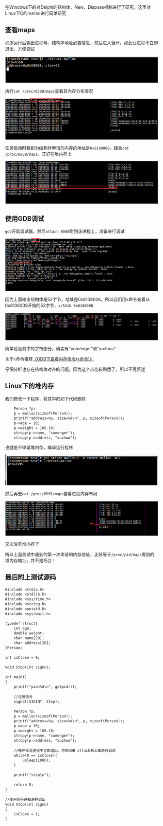 在Windows下的对Delphi的结构体、New、Dispose机制进行了研究，这里对Linux下C的malloc进行简单研究

## 查看maps

程序运行后输出进程号、结构体地址必要信息，然后进入循环，如此让进程不立即退出，方便调试

![image](./image/01-01.png)

执行`cat /proc/6568/maps`查看其内存分布情况

![image](./image/01-02.png)

任务启动时看到为结构体申请的内存的地址是`0x8108008`，结合`cat /proc/6568/maps`，正好在堆内存上

![image](./image/01-03.png)

## 使用GDB调试

`gdb`开启调试器，然后`attach 6568`附到该进程上，准备进行调试

![image](./image/01-04.png)

因为上面输出结构体是52字节，地址是0x8108008，所以我们用x命令查看从0x8108008开始的52字节，`x/52cb 0x8108008`

![image](./image/01-05.png)

简单验证其中的字符部分，确实有"xumenger"和"xuzhou"

关于`x`命令推荐[《GDB下查看内存命令(x命令)》](http://blog.csdn.net/allenlinrui/article/details/5964046)

仔细分析也存在结构体对齐的问题，因为这个点比较熟悉了，所以不再赘述

## Linux下的堆内存

我们修改一下程序，将其中的如下代码删除

```
    Person *p;
    p = malloc(sizeof(Person));
    printf("address=%p, size=%d\n", p, sizeof(Person));
    p->age = 10;
    p->weight = 100.10;
    strcpy(p->name, "xumenger");
    strcpy(p->address, "xuzhou");
```

也就是不申请堆内存，编译运行程序

![image](./image/01-06.png)

然后再去`cat /proc/6595/maps`查看进程内存布局

![image](./image/01-07.png)

这次没有堆内存了

所以上面测试中遇到的第一次申请的内存地址，正好等于`/proc/pid/maps`看到的堆内存地址，并不是巧合！

## 最后附上测试源码

```
#include <stdio.h>
#include <stdlib.h>
#include <sys/time.h>
#include <string.h>
#include <unistd.h>
#include <sys/wait.h>

typedef struct{
    int age;
    double weight;
    char name[20];
    char address[20];
}Person;

int isClose = 0;

void Stop(int signo);

int main()
{
    printf("pid=%d\n", getpid());
    
    //注册信号
    signal(SIGINT, Stop);

    Person *p;
    p = malloc(sizeof(Person));
    printf("address=%p, size=%d\n", p, sizeof(Person));
    p->age = 10;
    p->weight = 100.10;
    strcpy(p->name, "xumenger");
    strcpy(p->address, "xuzhou");

    //循环保证进程不立即退出，方便GDB attach到上面进行调试
    while(0 == isClose){
        usleep(1000);
    }

    printf("stop\n");

    return 0;
}

//使用信号通知进程退出
void Stop(int signo)
{
    isClose = 1;
}
```
